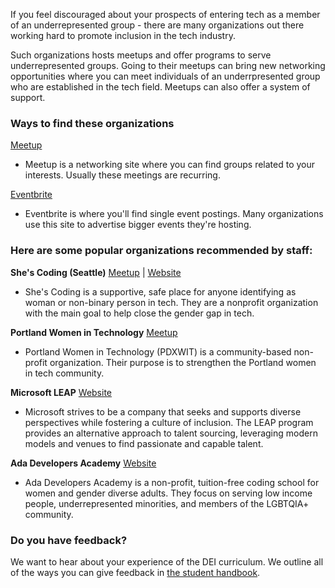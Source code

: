 
If you feel discouraged about your prospects of entering tech as a member of an underrepresented group - there are many organizations out there working hard to promote inclusion in the tech industry.

Such organizations hosts meetups and offer programs to serve underrepresented groups. Going to their meetups can bring new networking opportunities where you can meet individuals of an underrpresented group who are established in the tech field. Meetups can also offer a system of support.

### Ways to find these organizations

[Meetup](https://www.meetup.com/)

- Meetup is a networking site where you can find groups related to your interests. Usually these meetings are recurring. 

[Eventbrite](https://www.eventbrite.com/)

- Eventbrite is where you'll find single event postings. Many organizations use this site to advertise bigger events they're hosting.

### Here are some popular organizations recommended by staff:

**She's Coding (Seattle)** [Meetup](https://www.meetup.com/shescoding-seattle/) | [Website](http://shescoding.org)

- She's Coding is a supportive, safe place for anyone identifying as woman or non-binary person in tech. They are a nonprofit organization with the main goal to help close the gender gap in tech.

**Portland Women in Technology** [Meetup](https://www.meetup.com/Portland-Women-in-Technology/)

- Portland Women in Technology (PDXWIT) is a community-based non-profit organization. Their purpose is to strengthen the Portland women in tech community.

**Microsoft LEAP** [Website](https://www.industryexplorers.com/)

- Microsoft strives to be a company that seeks and supports diverse perspectives while fostering a culture of inclusion. The LEAP program provides an alternative approach to talent sourcing, leveraging modern models and venues to find passionate and capable talent.

**Ada Developers Academy** [Website](https://adadevelopersacademy.org/)

- Ada Developers Academy is a non-profit, tuition-free coding school for women and gender diverse adults. They focus on serving low income people, underrepresented minorities, and members of the LGBTQIA+ community.

### Do you have feedback?
We want to hear about your experience of the DEI curriculum. We outline all of the ways you can give feedback in [the student handbook](https://www.learnhowtoprogram.com/introduction-to-programming/getting-started-at-epicodus/student-handbook#giving-feedback).